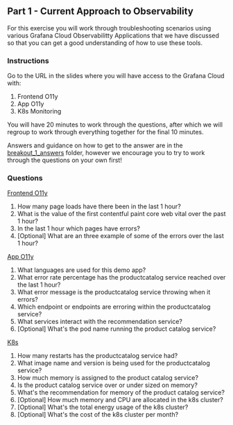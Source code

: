 ## Part 1 - Current Approach to Observability
For this exercise you will work through troubleshooting scenarios using various Grafana Cloud Observabilitty Applications that we have discussed so that you can get a good understanding of how to use these tools.

### Instructions
Go to the URL in the slides where you will have access to the Grafana Cloud with:
1. Frontend O11y
1. App O11y
1. K8s Monitoring

You will have 20 minutes to work through the questions, after which we will regroup to work through everything together for the final 10 minutes.

Answers and guidance on how to get to the answer are in the [breakout_1_answers](./breakout_1_answers) folder, however we encourage you to try to work through the questions on your own first!

### Questions
[Frontend O11y](https://cfdb56.grafana.net/a/grafana-kowalski-app/apps/479/overview?var-show_lab_data=false&from=now-1h&to=now)
1. How many page loads have there been in the last 1 hour?
1. What is the value of the first contentful paint core web vital over the past 1 hour? 
1. In the last 1 hour which pages have errors?
1. [Optional] What are an three example of some of the errors over the last 1 hour?

[App O11y](https://cfdb56.grafana.net/a/grafana-app-observability-app/services?var-prometheus=grafanacloud-prom&var-loki=grafanacloud-logs&var-tempo=grafanacloud-traces&var-environmentValue=$__all&var-filterBy=serviceNamespace%7C%3D%7Cditl-demo-prod&from=now-1h&to=now&instrumentedFilter=all&sortFilterId=serviceName)
1. What languages are used for this demo app? 
1. What error rate percentage has the productcatalog service reached over the last 1 hour?
1. What error message is the productcatalog service throwing when it errors?
1. Which endpoint or endpoints are erroring within the productcatalog service?
1. What services interact with the recommendation service?
1. [Optional] What's the pod name running the product catalog service?

[K8s](https://cfdb56.grafana.net/a/grafana-k8s-app/home?from=now-1h&to=now&refresh=1m&var-cluster=%24__all&var-datasource=grafanacloud-cfdb56-prom&var-loki=grafanacloud-cfdb56-logs&var-namespace=%24__all)
1. How many restarts has the productcatalog service had? 
1. What image name and version is being used for the productcatalog service?
1. How much memory is assigned to the product catalog service?
1. Is the product catalog service over or under sized on memory?
1. What's the recommendation for memory of the product catalog service?
1. [Optional] How much memory and CPU are allocated in the k8s cluster? 
1. [Optional] What's the total energy usage of the k8s cluster?
1. [Optional] What's the cost of the k8s cluster per month?
